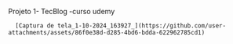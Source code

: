 Projeto 1- TecBlog -curso udemy

      [Captura de tela_1-10-2024_163927_](https://github.com/user-attachments/assets/86f0e38d-d285-4bd6-bdda-622962785cd1)

